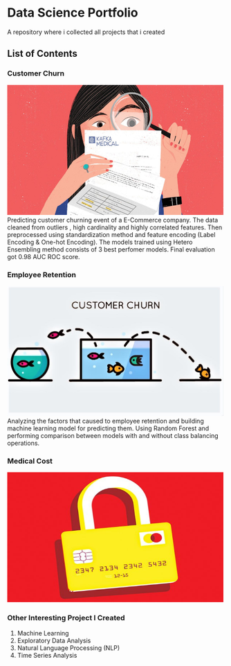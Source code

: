 # Data Science Portfolio
A repository where i collected all projects that i created


## List of Contents
### Customer Churn
<img src="https://github.com/imamaqusairi/personal/blob/main/Images/Don't%20Pay%20a%20Medical%20Bill%20Until%20You%20Do%20These%205%20Things.jpeg?raw=true" style="width:500px;height:300px;">
Predicting customer churning event of a E-Commerce company. The data cleaned from outliers , high cardinality and highly correlated features.  Then preprocessed using standardization method and feature encoding (Label Encoding & One-hot Encoding). The models trained using Hetero Ensembling method consists of 3 best perfomer models. Final evaluation got 0.98 AUC ROC score. 


### Employee Retention
<img src="https://github.com/imamaqusairi/personal/blob/main/Images/Predict%20Customer%20Churn%20with%20Gradient%20Boosting.jpeg" style="width:500px;height:300px;">
Analyzing the factors that caused to employee retention and building machine learning model for predicting them. Using Random Forest and performing comparison between models with and without class balancing operations. 


### Medical Cost 
<img src="https://github.com/imamaqusairi/personal/blob/main/Images/Protect%20Yourself%20from%20Credit%20Fraud%20-%20Consumer%20Reports.jpeg" style="width:500px;height:300px;">

### Other Interesting Project I Created 
1. Machine Learning
2. Exploratory Data Analysis
3. Natural Language Processing (NLP)
4. Time Series Analysis

